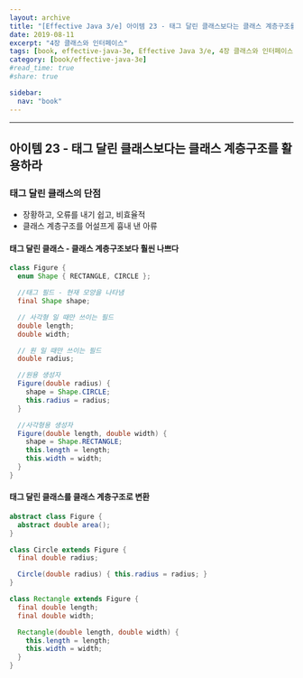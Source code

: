 ```yaml
---
layout: archive
title: "[Effective Java 3/e] 아이템 23 - 태그 달린 클래스보다는 클래스 계층구조를 활용하라"
date: 2019-08-11
excerpt: "4장 클래스와 인터페이스"
tags: [book, effective-java-3e, Effective Java 3/e, 4장 클래스와 인터페이스]
category: [book/effective-java-3e]
#read_time: true
#share: true

sidebar:
  nav: "book"
---
```


* * *

## 아이템 23 - 태그 달린 클래스보다는 클래스 계층구조를 활용하라

### 태그 달린 클래스의 단점

* 장황하고, 오류를 내기 쉽고, 비효율적
* 클래스 계층구조를 어설프게 흉내 낸 아류

#### 태그 달린 클래스 - 클래스 계층구조보다 훨씬 나쁘다

```java
class Figure {
  enum Shape { RECTANGLE, CIRCLE };

  //태그 필드 - 현재 모양을 나타냄
  final Shape shape;

  // 사각형 일 때만 쓰이는 필드
  double length;
  double width;

  // 원 일 때만 쓰이는 필드
  double radius;

  //원용 생성자
  Figure(double radius) {
    shape = Shape.CIRCLE;
    this.radius = radius;
  }

  //사각형용 생성자
  Figure(double length, double width) {
    shape = Shape.RECTANGLE;
    this.length = length;
    this.width = width;
  }
}
```

#### 태그 달린 클래스를 클래스 계층구조로 변환

```java
abstract class Figure {
  abstract double area();
}

class Circle extends Figure {
  final double radius;

  Circle(double radius) { this.radius = radius; }
}

class Rectangle extends Figure {
  final double length;
  final double width;

  Rectangle(double length, double width) {
    this.length = length;
    this.width = width;
  }
}
